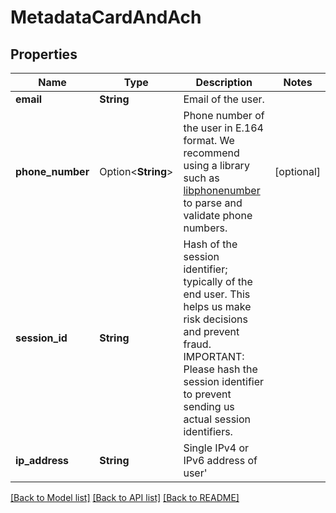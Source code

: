 # MetadataCardAndAch

## Properties

Name | Type | Description | Notes
------------ | ------------- | ------------- | -------------
**email** | **String** | Email of the user. | 
**phone_number** | Option<**String**> | Phone number of the user in E.164 format. We recommend using a library such as [libphonenumber](https://github.com/google/libphonenumber) to parse and validate phone numbers. | [optional]
**session_id** | **String** | Hash of the session identifier; typically of the end user. This helps us make risk decisions and prevent fraud. IMPORTANT: Please hash the session identifier to prevent sending us actual session identifiers.  | 
**ip_address** | **String** | Single IPv4 or IPv6 address of user' | 

[[Back to Model list]](../README.md#documentation-for-models) [[Back to API list]](../README.md#documentation-for-api-endpoints) [[Back to README]](../README.md)


